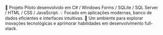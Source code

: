 🚀 Projeto Piloto desenvolvido em C# / Windows Forms / SQLite / SQL Server / HTML / CSS / JavaScript.
💡 Focado em aplicações modernas, banco de dados eficientes e interfaces intuitivas.
🔗 Um ambiente para explorar inovações tecnológicas e aprimorar habilidades em desenvolvimento full-stack.
